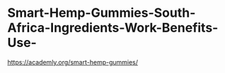 # Smart-Hemp-Gummies-South-Africa-Ingredients-Work-Benefits-Use-
https://academly.org/smart-hemp-gummies/
